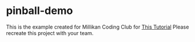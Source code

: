 # pinball-demo

This is the example created for Millikan Coding Club for [This Tutorial](https://www.youtube.com/watch?v=3ZUPA9QEVoU&ab_channel=Playcrafting)
Please recreate this project with your team.
